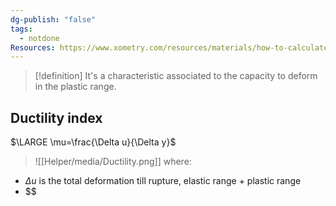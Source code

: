 ```yaml
---
dg-publish: "false"
tags:
  - notdone
Resources: https://www.xometry.com/resources/materials/how-to-calculate-ductility/
---
```


>[!definition]
>It's a characteristic associated to the capacity to deform in the plastic range. 

## Ductility index
$\LARGE \mu=\frac{\Delta u}{\Delta y}$
>![[Helper/media/Ductility.png]]
where:
- $\Delta u$ is the total deformation till rupture, elastic range + plastic range
- $$